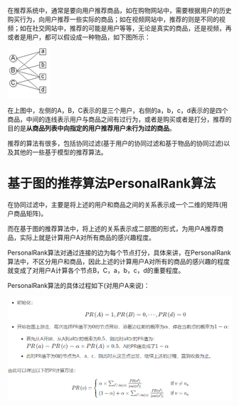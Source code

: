在推荐系统中，通常是要向用户推荐商品，如在购物网站中，需要根据用户的历史购买行为，向用户推荐一些实际的商品；如在视频网站中，推荐的则是不同的视频；如在社交网站中，推荐的可能是用户等等，无论是真实的商品，还是视频，再或者是用户，都可以假设成一种物品，如下图所示：

![img](img/1.png)

在上图中，左侧的A，B，C表示的是三个用户，右侧的a，b，c，d表示的是四个商品，中间的连线表示用户与商品之间有过行为，或者是购买或者是打分，推荐的目的是**从商品列表中向指定的用户推荐用户未行为过的商品**。

推荐的算法有很多，包括协同过滤(基于用户的协同过滤和基于物品的协同过滤)以及其他的一些基于模型的推荐算法。

# 基于图的推荐算法PersonalRank算法

在协同过滤中，主要是将上述的用户和商品之间的关系表示成一个二维的矩阵(用户商品矩阵)。

而在基于图的推荐算法中，将上述的关系表示成二部图的形式，为用户A推荐商品，实际上就是计算用户A对所有商品的感兴趣程度。

PersonalRank算法对通过连接的边为每个节点打分，具体来讲，在PersonalRank算法中，不区分用户和商品，因此上述的计算用户A对所有的商品的感兴趣的程度就变成了对用户A计算各个节点B，C，a，b，c，d的重要程度。

PersonalRank算法的具体过程如下(对用户A来说)：

![img](img/2.png)